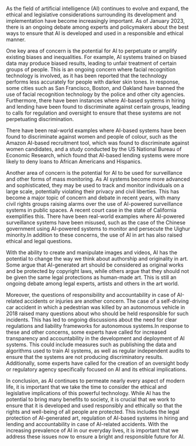 
As the field of artificial intelligence (AI) continues to evolve and expand, the ethical and legislative considerations surrounding its development and implementation have become increasingly important. As of January 2023, there is an ongoing debate among experts and policymakers about the best ways to ensure that AI is developed and used in a responsible and ethical manner.


One key area of concern is the potential for AI to perpetuate or amplify existing biases and inequalities. For example, AI systems trained on biased data may produce biased results, leading to unfair treatment of certain groups of people. This is an ongoing concern where facial recognition technology is involved, as it has been reported that the technology performs less accurately for people with darker skin tones. In response, some cities such as San Francisco, Boston, and Oakland have banned the use of facial recognition technology by the police and other city agencies. Furthermore, there have been instances where AI-based systems in hiring and lending have been found to discriminate against certain groups, leading to calls for regulation and oversight to ensure that these systems are not perpetuating discrimination.


There have been real-world examples where AI-based systems have been found to discriminate against women and people of colour, such as the Amazon AI-based recruitment tool, which was found to discriminate against women candidates, and a study conducted by the US National Bureau of Economic Research, which found that AI-based lending systems were more likely to deny loans to African Americans and Hispanics.


Another area of concern is the potential for AI to be used for surveillance and other forms of mass monitoring. As AI systems become more advanced and sophisticated, they may be used to track and monitor individuals on a large scale, potentially violating their privacy and civil liberties. This has become a major topic of concern and debate in recent years, with many civil rights groups raising alarms over the use of AI-powered surveillance systems in public spaces. A recent court case in the state of California exemplifies this. There have been real-world examples where AI-powered surveillance systems have been misused, such as the case of the Chinese government using AI-powered systems to monitor and persecute the Uighur minority.In addition to these concerns, the use of AI in art has also raised ethical and legal questions.


With the ability to create and manipulate images and videos, AI has the potential to change the way we think about authorship and originality in art. Some argue that AI-generated art should be considered as original works and be protected by copyright laws, while others argue that they should not be given the same legal protections as human-made art. This is still an ongoing debate among legal experts, artists and others in the art world.


Moreover, the questions of responsibility and accountability in case of AI-related accidents or injuries are another concern. The case of a self-driving car accident in which a pedestrian was killed by an autonomous vehicle in 2018 raised many questions about who should be held responsible for such incidents. This has led to ongoing discussions about the need for clear regulations and liability frameworks for autonomous systems.In response to these and other concerns, some experts have called for increased transparency and accountability in the development and deployment of AI systems. This could include measures such as publishing the data and algorithms used to train AI systems, as well as regular independent audits to ensure that the systems are not producing discriminatory results. Additionally, some experts have called for the creation of an oversight body or regulatory agency specifically focused on AI and its ethical implications.


In conclusion, as AI continues to permeate nearly every aspect of modern life, it is important that we take the time to consider the ethical and legislative implications of this powerful technology. While AI has the potential to bring many benefits to society, it is crucial that we work to ensure that it is developed and used responsibly and ethically so that the rights and well-being of all people are protected. This includes the legal protection of AI-generated art, regulation of AI-based systems in hiring and lending and accountability in case of AI-related accidents. With the increasing prevalence of AI in our everyday lives, it is important that we address these issues now to ensure a bright and responsible future for AI.

